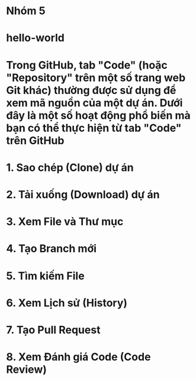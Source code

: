 # Nhóm 5
# hello-world
# Trong GitHub, tab "Code" (hoặc "Repository" trên một số trang web Git khác) thường được sử dụng để xem mã nguồn của một dự án. Dưới đây là một số hoạt động phổ biến mà bạn có thể thực hiện từ tab "Code" trên GitHub
# 1. Sao chép (Clone) dự án
# 2. Tải xuống (Download) dự án
# 3. Xem File và Thư mục
# 4. Tạo Branch mới
# 5. Tìm kiếm File
# 6. Xem Lịch sử (History)
# 7. Tạo Pull Request
# 8. Xem Đánh giá Code (Code Review)
